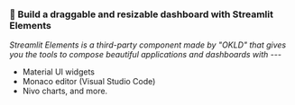  ### 🎈 Build a draggable and resizable dashboard with Streamlit Elements
*Streamlit Elements is a third-party component made by "OKLD" that gives you the tools to compose beautiful applications and dashboards with ---*
- Material UI widgets
- Monaco editor (Visual Studio Code)
- Nivo charts, and more.
